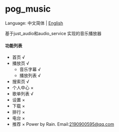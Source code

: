 # pog_music



Language: 中文简体 | [English](README-EN.md)

基于just_audio和audio_service 实现的音乐播放器

#### 功能列表
- 首页 √
- 播放页 √
  - 音乐字幕 √
  - 播放列表 √
- 搜索页 √
- 个人中心 × 
- 歌单列表 √
- 设置 ×
- 下载 ×
- 排行 ×
- 电台 ×
- 推荐 ×
Power by Rain. Email:2190900595@qq.com
